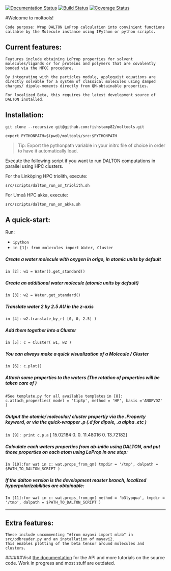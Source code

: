 [![Documentation Status](https://readthedocs.org/projects/dalton-tools/badge/?version=latest)](https://readthedocs.org/projects/dalton-tools/?badge=latest)
[![Build Status](https://travis-ci.org/fishstamp82/dalton_tools.svg?branch=master)](https://travis-ci.org/fishstamp82/dalton_tools)
[![Coverage Status](https://img.shields.io/coveralls/fishstamp82/dalton_tools.svg)](https://coveralls.io/r/fishstamp82/dalton_tools?branch=master)

#Welcome to moltools!

	Code purpose: Wrap DALTON LoProp calculation into convinient functions callable by the Molecule instance using IPython or python scripts.

## Current features:

	Features include obtaining LoProp properties for solvent molecules/ligands or for proteins and polymers that are covalently bonded via the MFCC procedure.

	By integrating with the particles module, applequist equations are directly solvable for a system of classical molecules using damped charges/ dipole-moments directly from QM-obtainable properties.

	For localized Beta, this requires the latest development source of DALTON installed.

## Installation:

`git clone --recursive git@github.com:fishstamp82/moltools.git`

`export PYTHONPATH=$(pwd)/moltools/src:$PYTHONPATH`

> Tip: Export the pythonpath variable in your initrc file of choice in order to have it automatically load.


Execute the following script if you want to run DALTON computations in parallel using HPC clusters.

For the Linköping HPC triolith, execute:

`src/scripts/dalton_run_on_triolith.sh`

For Umeå HPC akka, execute:

`src/scripts/dalton_run_on_akka.sh`


## A quick-start:

Run:

* `ipython`
* `in [1]: from molecules import Water, Cluster`

##### Create a water molecule with oxygen in origo, in atomic units by default
`in [2]: w1 = Water().get_standard()`

##### Create an additional water molecule (atomic units by default)
`in [3]: w2 = Water.get_standard()`

##### Translate water 2 by 2.5 AU in the z-axis
`in [4]: w2.translate_by_r( [0, 0, 2.5] )`

##### Add them together into a Cluster
`in [5]: c = Cluster( w1, w2 )`

##### You can always make a quick visualization of a Molecule / Cluster
`in [6]: c.plot()`

##### Attach some properties to the waters (The rotation of properties will be taken care of )

`#See template.py for all available templates`
`in [8]: c.attach_properties( model = 'tip3p', method = 'HF', basis ='ANOPVDZ' )`

##### Output the atomic/ molecular/ cluster propertiy via the .Property keyword, or via the quick-wrapper .p (.d for dipole, .a alpha .etc )

`in [9]: print c.p.a`
[ 15.02184   0.        0.       11.48016   0.       13.72182]

##### Calculate each waters properties from ab-initio using DALTON, and put those properties on each atom using LoProp in one step:

`In [10]:for wat in c:
			 wat.props_from_qm( tmpdir = '/tmp', dalpath = $PATH_TO_DALTON_SCRIPT )`

##### If the dalton version is the development master branch, localized hyperpolarizabilities are obtainable:

`In [11]:for wat in c:
			 wat.props_from_qm( method = 'b3lypqua', tmpdir = '/tmp', dalpath = $PATH_TO_DALTON_SCRIPT )`

******


## Extra features:

	These include uncommenting "#from mayavi import mlab" in src/pdbreader.py and an installation of mayavi2.
	This enables plotting of the beta tensor around molecules and clusters.


######Visit [the documentation](http://moltools.readthedocs.org/en/latest) for the API and more tutorials on the source code. Work in progress and most stuff are outdated.


